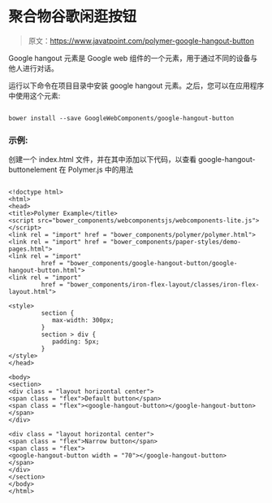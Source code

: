 # 聚合物谷歌闲逛按钮

> 原文：<https://www.javatpoint.com/polymer-google-hangout-button>

Google hangout 元素是 Google web 组件的一个元素，用于通过不同的设备与他人进行对话。

运行以下命令在项目目录中安装 google hangout 元素。之后，您可以在应用程序中使用这个元素:

```

bower install --save GoogleWebComponents/google-hangout-button

```

### 示例:

创建一个 index.html 文件，并在其中添加以下代码，以查看 google-hangout-buttonelement 在 Polymer.js 中的用法

```

<!doctype html>
<html>
<head>
<title>Polymer Example</title>
<script src="bower_components/webcomponentsjs/webcomponents-lite.js"></script>
<link rel = "import" href = "bower_components/polymer/polymer.html">
<link rel = "import" href = "bower_components/paper-styles/demo-pages.html">
<link rel = "import"
         href = "bower_components/google-hangout-button/google-hangout-button.html">
<link rel = "import"
         href = "bower_components/iron-flex-layout/classes/iron-flex-layout.html">

<style>
         section {
            max-width: 300px;
         }
         section > div {
            padding: 5px;
         }
</style>
</head>

<body>
<section>
<div class = "layout horizontal center">
<span class = "flex">Default button</span>
<span class = "flex"><google-hangout-button></google-hangout-button></span>
</div>

<div class = "layout horizontal center">
<span class = "flex">Narrow button</span>
<span class = "flex">
<google-hangout-button width = "70"></google-hangout-button>
</span>
</div>
</section>
</body>
</html>

```